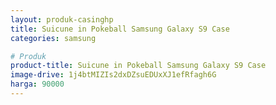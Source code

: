 ```yaml
---
layout: produk-casinghp
title: Suicune in Pokeball Samsung Galaxy S9 Case
categories: samsung

# Produk
product-title: Suicune in Pokeball Samsung Galaxy S9 Case
image-drive: 1j4btMIZIs2dxDZsuEDUxXJ1efRfagh6G
harga: 90000
---
```

